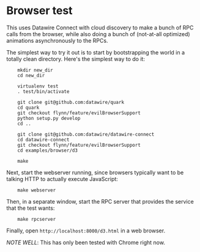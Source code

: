 Browser test
============

This uses Datawire Connect with cloud discovery to make a bunch of RPC calls from the browser, while also doing a bunch of (not-at-all optimized) animations asynchronously to the RPCs.

The simplest way to try it out is to start by bootstrapping the world in a totally clean directory. Here's the simplest way to do it:

        mkdir new_dir
        cd new_dir
        
        virtualenv test
        . test/bin/activate
        
        git clone git@github.com:datawire/quark
        cd quark
        git checkout flynn/feature/evilBrowserSupport
        python setup.py develop
        cd ..
        
        git clone git@github.com:datawire/datawire-connect
        cd datawire-connect
        git checkout flynn/feature/evilBrowserSupport
        cd examples/browser/d3
        
        make

Next, start the webserver running, since browsers typically want to be talking HTTP to actually execute JavaScript:

        make webserver

Then, in a separate window, start the RPC server that provides the service that the test wants:

        make rpcserver

Finally, open `http://localhost:8000/d3.html` in a web browser.

_NOTE WELL_: This has only been tested with Chrome right now.
